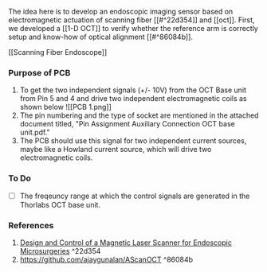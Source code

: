
The idea here is to develop an endoscopic imaging sensor based on electromagnetic actuation of scanning fiber [[#^22d354]] and [[oct]]. First, we developed a [[1-D OCT]] to verify whether the reference arm is correctly setup and know-how of optical alignment [[#^86084b]].





[[Scanning Fiber Endoscope]]

### Purpose of PCB
 1. To get the two independent signals (+/- 10V) from the OCT Base unit from Pin 5 and 4 and drive two independent electromagnetic coils as shown below
![[PCB 1.png]]
 2. The pin numbering and the type of socket are mentioned in the attached document titled, "Pin Assignment Auxiliary Connection OCT base unit.pdf."
 3. The PCB should use this signal for two independent current sources, maybe like a Howland current source, which will drive two electromagnetic coils.

### To Do
- [ ] The freqeuncy range at which the control signals are generated in the Thorlabs OCT base unit.


### References
1. [Design and Control of a Magnetic Laser Scanner for Endoscopic Microsurgeries](https://ieeexplore.ieee.org/document/8629990) ^22d354
2. https://github.com/ajaygunalan/AScanOCT ^86084b